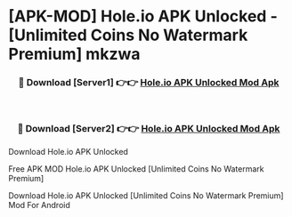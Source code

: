 # [APK-MOD] Hole.io APK Unlocked - [Unlimited Coins No Watermark Premium] mkzwa



<div align="center">
<h3>🔴 Download [Server1] 👉👉 <a href="https://momento.my/?title=Hole.io_APK_Unlocked">Hole.io APK Unlocked Mod Apk</a></h3><br>

<h3>🔴 Download [Server2] 👉👉 <a href="https://momento.my/?title=Hole.io_APK_Unlocked">Hole.io APK Unlocked Mod Apk</a></h3>
</div>



Download Hole.io APK Unlocked 

Free APK MOD Hole.io APK Unlocked [Unlimited Coins No Watermark Premium]

Download Hole.io APK Unlocked [Unlimited Coins No Watermark Premium] Mod For Android
